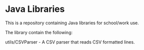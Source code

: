 # Java Libraries
This is a repository containing Java libraries for school/work use. 

The library contain the following:

utils/CSVParser - A CSV parser that reads CSV formatted lines.